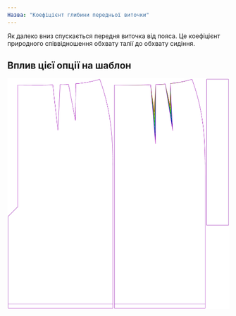 ```yaml
---
Назва: "Коефіцієнт глибини передньої виточки"
---
```


Як далеко вниз спускається передня виточка від пояса. Це коефіцієнт природного співвідношення обхвату талії до обхвату сидіння.

## Вплив цієї опції на шаблон

![На цьому зображенні показано вплив цієї опції шляхом накладання декількох варіантів, які мають різне значення для цієї опції](penelope_frontdartdepthfactor_sample.svg "Вплив цієї опції на шаблон")
